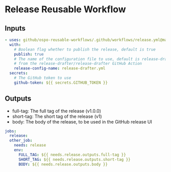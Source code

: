 # Release Reusable Workflow

## Inputs

```yaml
- uses: github/ospo-reusable-workflows/.github/workflows/release.yml@main
  with:
    # Boolean flag whether to publish the release, default is true
    publish: true
    # The name of the configuration file to use, default is release-drafter.yml
    # from the release-drafter/release-drafter GitHub Action
    release-config-name: release-drafter.yml
  secrets:
    # The GitHub token to use
    github-token: ${{ secrets.GITHUB_TOKEN }}
```

## Outputs

- full-tag: The full tag of the release (v1.0.0)
- short-tag: The short tag of the release (v1)
- body: The body of the release, to be used in the GitHub release UI

```yaml
jobs:
  release:
  other_job:
    needs: release
    env:
      FULL_TAG: ${{ needs.release.outputs.full-tag }}
      SHORT_TAG: ${{ needs.release.outputs.short-tag }}
      BODY: ${{ needs.release.outputs.body }}
```
